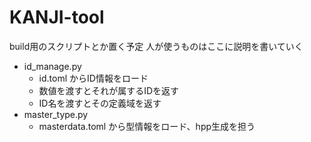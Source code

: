 # KANJI-tool

build用のスクリプトとか置く予定
人が使うものはここに説明を書いていく

- id_manage.py
  - id.toml からID情報をロード
  - 数値を渡すとそれが属するIDを返す
  - ID名を渡すとその定義域を返す
- master_type.py
  - masterdata.toml から型情報をロード、hpp生成を担う

